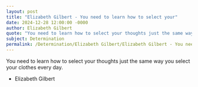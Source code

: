 ```yaml
---
layout: post
title: "Elizabeth Gilbert - You need to learn how to select your"
date: 2024-12-28 12:00:00 -0000
author: Elizabeth Gilbert
quote: "You need to learn how to select your thoughts just the same way you select your clothes every day."
subject: Determination
permalink: /Determination/Elizabeth Gilbert/Elizabeth Gilbert - You need to learn how to select your
---
```


You need to learn how to select your thoughts just the same way you select your clothes every day.

- Elizabeth Gilbert

